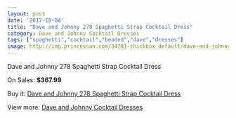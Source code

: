 ```yaml
---
layout: post
date: '2017-10-04'
title: "Dave and Johnny 278 Spaghetti Strap Cocktail Dress"
category: Dave and Johnny Cocktail Dresses
tags: ["spaghetti","cocktail","beaded","dave","dresses"]
image: http://img.princessan.com/34781-thickbox_default/dave-and-johnny-278-spaghetti-strap-cocktail-dress.jpg
---
```

Dave and Johnny 278 Spaghetti Strap Cocktail Dress

On Sales: **$367.99**
<a href="https://www.princessan.com/en/16306-dave-and-johnny-278-spaghetti-strap-cocktail-dress.html"><amp-img layout="responsive" width="600" height="600" src="//img.princessan.com/34781-thickbox_default/dave-and-johnny-278-spaghetti-strap-cocktail-dress.jpg" alt="Dave and Johnny 278 Spaghetti Strap Cocktail Dress 0" /></a>
<a href="https://www.princessan.com/en/16306-dave-and-johnny-278-spaghetti-strap-cocktail-dress.html"><amp-img layout="responsive" width="600" height="600" src="//img.princessan.com/34782-thickbox_default/dave-and-johnny-278-spaghetti-strap-cocktail-dress.jpg" alt="Dave and Johnny 278 Spaghetti Strap Cocktail Dress 1" /></a>

Buy it: [Dave and Johnny 278 Spaghetti Strap Cocktail Dress](https://www.princessan.com/en/16306-dave-and-johnny-278-spaghetti-strap-cocktail-dress.html "Dave and Johnny 278 Spaghetti Strap Cocktail Dress")

View more: [Dave and Johnny Cocktail Dresses](https://www.princessan.com/en/135- "Dave and Johnny Cocktail Dresses")